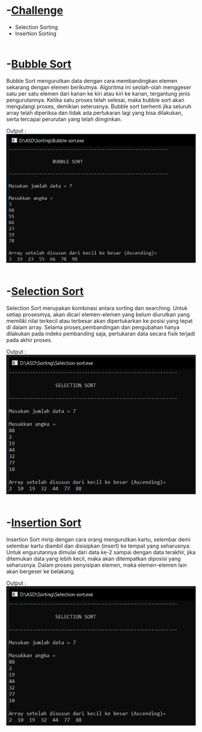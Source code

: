 # -[Challenge](https://github.com/Leonnyndra/ASD/tree/main/Sorting/Challenge)
* Selection Sorting
* Insertion Sorting<br><br>

# -[Bubble Sort](https://github.com/Leonnyndra/ASD/blob/main/Sorting/Bubble-sort.c)
Bubble Sort mengurutkan data dengan cara membandingkan elemen sekarang dengan elemen berikutnya.
Algoritma ini seolah-olah menggeser satu per satu elemen dari kanan ke kiri atau kiri ke kanan, 
tergantung jenis pengurutannya.
Ketika satu proses telah selesai, maka bubble sort akan mengulangi proses, demikian seterusnya.
Bubble sort berhenti jika seluruh array telah diperiksa dan tidak ada pertukaran lagi yang 
bisa dilakukan, serta tercapai perurutan yang telah diinginkan.

Output :<br>
![Img](https://github.com/Leonnyndra/ASD/blob/main/Sorting/img/bubble.png)<br><br>

# -[Selection Sort](https://github.com/Leonnyndra/ASD/blob/main/Sorting/Selection-sort.c)
Selection Sort merupakan kombinasi antara sorting dan searching. Untuk setiap prosesmya, akan dicari elemen-elemen yang belum 
diurutkan yang memiliki nilai terkecil atau terbesar akan dipertukarkan ke posisi yang tepat di dalam array. Selama proses,pembandingan dan pengubahan hanya dilakukan pada indeks pembanding saja, pertukaran data secara fisik terjadi pada akhir proses.

Output :<br>
![Img](https://github.com/Leonnyndra/ASD/blob/main/Sorting/img/select.png)<br><br>

# -[Insertion Sort](https://github.com/Leonnyndra/ASD/blob/main/Sorting/Selection-sort.c)
Insertion Sort mirip dengan cara orang mengurutkan kartu, selembar demi selembar kartu diambil dan disisipkan (insert) ke tempat yang seharusnya. Untuk engurutannya dimulai dari data ke-2 sampai dengan data terakhir, jika ditemukan data yang lebih kecil, 
maka akan ditempatkan diposisi yang seharusnya. Dalam proses penyisipan elemen, maka elemen-elemen lain akan bergeser ke belakang.

Output :<br>
![Img](https://github.com/Leonnyndra/ASD/blob/main/Sorting/select.png)